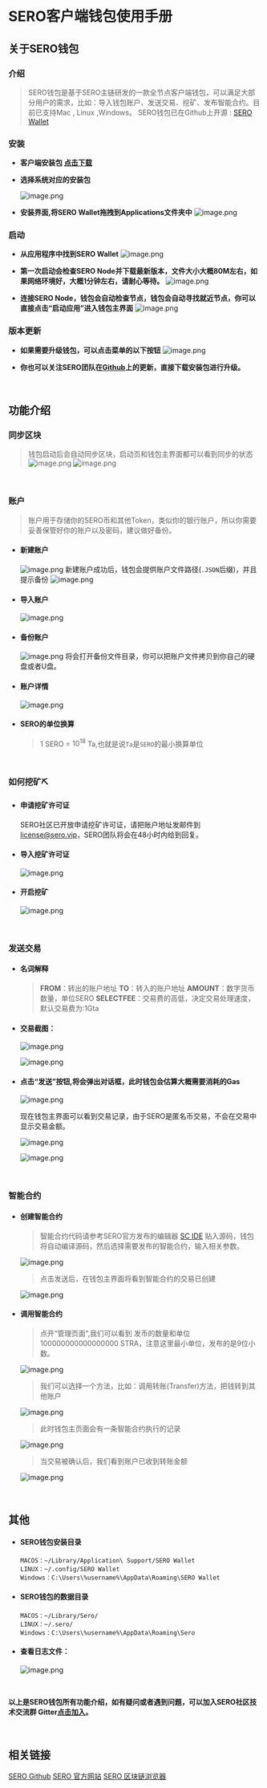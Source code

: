 # SERO客户端钱包使用手册



## 关于SERO钱包

### 介绍

> SERO钱包是基于SERO主链研发的一款全节点客户端钱包，可以满足大部分用户的需求，比如：导入钱包账户、发送交易、挖矿、发布智能合约。目前已支持Mac , Linux ,Windows。
> SERO钱包已在Github上开源 : [SERO Wallet](https://github.com/sero-cash/wallet/)



### 安装

* **客户端安装包 [点击下载](https://github.com/sero-cash/wallet/releases)**

* **选择系统对应的安装包**

    ![image.png](http://sero-media.s3-website-ap-southeast-1.amazonaws.com/images/201904/277023-dbd961324d95ab0a.png?imageMogr2/auto-orient/strip%7CimageView2/2/w/600) 

* **安装界面,将SERO Wallet拖拽到Applications文件夹中**
    ![image.png](http://sero-media.s3-website-ap-southeast-1.amazonaws.com/images/201904/277023-249e64d50ce40182.png?imageMogr2/auto-orient/strip%7CimageView2/2/w/600)

### 启动

* **从应用程序中找到SERO Wallet**
    ![image.png](http://sero-media.s3-website-ap-southeast-1.amazonaws.com/images/201904/277023-3723b412210c1e30.png?imageMogr2/auto-orient/strip%7CimageView2/2/w/400)
    
* **第一次启动会检查SERO Node并下载最新版本，文件大小大概80M左右，如果网络环境好，大概1分钟左右，请耐心等待。**
    ![image.png](http://sero-media.s3-website-ap-southeast-1.amazonaws.com/images/201904/277023-6ab808a805e741ec.png?imageMogr2/auto-orient/strip%7CimageView2/2/w/600)
    
* **连接SERO Node，钱包会自动检查节点，钱包会自动寻找就近节点，你可以直接点击“启动应用”进入钱包主界面**
    ![image.png](http://sero-media.s3-website-ap-southeast-1.amazonaws.com/images/201904/277023-41eefaad986645f0.png?imageMogr2/auto-orient/strip%7CimageView2/2/w/600)

### 版本更新

* **如果需要升级钱包，可以点击菜单的以下按钮**
    ![image.png](http://sero-media.s3-website-ap-southeast-1.amazonaws.com/images/201904/277023-04e69f3668aa8947.png?imageMogr2/auto-orient/strip%7CimageView2/2/w/600)
    
* **你也可以关注SERO团队在[Github](https://github.com/sero-cash/wallet)上的更新，直接下载安装包进行升级。**

<br/>

## 功能介绍

### 同步区块

> 钱包启动后会自动同步区块，启动页和钱包主界面都可以看到同步的状态 
> ![image.png](http://sero-media.s3-website-ap-southeast-1.amazonaws.com/images/201904/277023-6380856e18c12f03.png?imageMogr2/auto-orient/strip%7CimageView2/2/w/600)
> ![image.png](http://sero-media.s3-website-ap-southeast-1.amazonaws.com/images/201904/277023-41dc5a187f43c237.png?imageMogr2/auto-orient/strip%7CimageView2/2/w/600)

<br>

### 账户

> 账户用于存储你的SERO币和其他Token，类似你的银行账户，所以你需要妥善保管好你的账户以及密码，建议做好备份。

* #### 新建账户

    ![image.png](http://sero-media.s3-website-ap-southeast-1.amazonaws.com/images/201904/277023-7c1dbdb0e9169c5b.png?imageMogr2/auto-orient/strip%7CimageView2/2/w/600)
    新建账户成功后，钱包会提供账户文件路径(`.JSON`后缀)，并且提示备份
    ![image.png](http://sero-media.s3-website-ap-southeast-1.amazonaws.com/images/201904/277023-2efbf7eafb9453c4.png?imageMogr2/auto-orient/strip%7CimageView2/2/w/600)

* #### 导入账户

    ![image.png](http://sero-media.s3-website-ap-southeast-1.amazonaws.com/images/201904/277023-6130e99a45d4da47.png?imageMogr2/auto-orient/strip%7CimageView2/2/w/600)

* #### 备份账户

    ![image.png](http://sero-media.s3-website-ap-southeast-1.amazonaws.com/images/201904/277023-56861377fff5b9f9.png?imageMogr2/auto-orient/strip%7CimageView2/2/w/600)
    将会打开备份文件目录，你可以把账户文件拷贝到你自己的硬盘或者U盘。

* #### 账户详情

    ![image.png](http://sero-media.s3-website-ap-southeast-1.amazonaws.com/images/201904/277023-428d06cd20639ac1.png?imageMogr2/auto-orient/strip%7CimageView2/2/w/600)

* #### SERO的单位换算

    > 1 SERO = $10^{18}$ Ta,也就是说`Ta`是`SERO`的最小换算单位

<br>

### 如何挖矿⛏️

* #### 申请挖矿许可证

    SERO社区已开放申请挖矿许可证，请把账户地址发邮件到 [license@sero.vip](mailto:license@sero.vip)，SERO团队将会在48小时内给到回复。

* #### 导入挖矿许可证

    ![image.png](http://sero-media.s3-website-ap-southeast-1.amazonaws.com/images/201904/277023-4360e06128676a16.png?imageMogr2/auto-orient/strip%7CimageView2/2/w/600)

* #### 开启挖矿

    ![image.png](http://sero-media.s3-website-ap-southeast-1.amazonaws.com/images/201904/277023-b79de8b96eb70976.png?imageMogr2/auto-orient/strip%7CimageView2/2/w/600)

<br>

### 发送交易

* #### 名词解释

    > **FROM**：转出的账户地址
    > **TO**：转入的账户地址
    > **AMOUNT**：数字货币数量，单位SERO
    > **SELECTFEE**：交易费的高低，决定交易处理速度，默认交易费为:1Gta

* #### 交易截图：

    ![image.png](http://sero-media.s3-website-ap-southeast-1.amazonaws.com/images/201904/277023-648a948dfaa360c8.png?imageMogr2/auto-orient/strip%7CimageView2/2/w/600)

    ![image.png](http://sero-media.s3-website-ap-southeast-1.amazonaws.com/images/201904/277023-6c34a3acf52d17ea.png?imageMogr2/auto-orient/strip%7CimageView2/2/w/600)

* #### 点击“发送”按钮,将会弹出对话框，此时钱包会估算大概需要消耗的Gas

    ![image.png](http://sero-media.s3-website-ap-southeast-1.amazonaws.com/images/201904/277023-fb7ac55a7622e891.png?imageMogr2/auto-orient/strip%7CimageView2/2/w/600)

    现在钱包主界面可以看到交易记录，由于SERO是匿名币交易，不会在交易中显示交易金额。

    ![image.png](http://sero-media.s3-website-ap-southeast-1.amazonaws.com/images/201904/277023-c15e6101c5259477.png?imageMogr2/auto-orient/strip%7CimageView2/2/w/600)

    ![image.png](http://sero-media.s3-website-ap-southeast-1.amazonaws.com/images/201904/277023-7b2c75247b761dd5.png?imageMogr2/auto-orient/strip%7CimageView2/2/w/600)

<br>

### 智能合约

* #### 创建智能合约

    > 智能合约代码请参考SERO官方发布的编辑器 [SC IDE](https://remix.web.sero.cash)
    > 贴入源码，钱包将自动编译源码，然后选择需要发布的智能合约，输入相关参数。

    ![image.png](http://sero-media.s3-website-ap-southeast-1.amazonaws.com/images/201904/277023-2891a67c70499b99.png?imageMogr2/auto-orient/strip%7CimageView2/2/w/600)

    > 点击发送后，在钱包主界面将看到智能合约的交易已创建

    ![image.png](http://sero-media.s3-website-ap-southeast-1.amazonaws.com/images/201904/277023-fc07f805cd5ad73d.png?imageMogr2/auto-orient/strip%7CimageView2/2/w/600)

* #### 调用智能合约

    > 点开“管理页面”,我们可以看到 发币的数量和单位 100000000000000000 STRA，注意这里最小单位，发布的是9位小数。

    ![image.png](http://sero-media.s3-website-ap-southeast-1.amazonaws.com/images/201904/277023-f1e5c9a6bde7cb84.png?imageMogr2/auto-orient/strip%7CimageView2/2/w/600)

    > 我们可以选择一个方法，比如：调用转账(Transfer)方法，把钱转到其他账户

    ![image.png](http://sero-media.s3-website-ap-southeast-1.amazonaws.com/images/201904/277023-e96badc14215f373.png?imageMogr2/auto-orient/strip%7CimageView2/2/w/600)

    > 此时钱包主页面会有一条智能合约执行的记录

    ![image.png](http://sero-media.s3-website-ap-southeast-1.amazonaws.com/images/201904/277023-26e19110e0494955.png?imageMogr2/auto-orient/strip%7CimageView2/2/w/600)

    > 当交易被确认后，我们看到账户已收到转账金额

    ![image.png](http://sero-media.s3-website-ap-southeast-1.amazonaws.com/images/201904/277023-612df1c6df02c6d9.png?imageMogr2/auto-orient/strip%7CimageView2/2/w/600)

<br>

## 其他

* #### SERO钱包安装目录

    ```
    MACOS：~/Library/Application\ Support/SERO Wallet
    LINUX：~/.config/SERO Wallet
    Windows：C:\Users\%username%\AppData\Roaming\SERO Wallet
    ```

* #### SERO钱包的数据目录

    ```
    MACOS：~/Library/Sero/
    LINUX：~/.sero/
    Windows：C:\Users\%username%\AppData\Roaming\Sero
    ```

* #### 查看日志文件：

    ![image.png](http://sero-media.s3-website-ap-southeast-1.amazonaws.com/images/201904/277023-420d9f4924c44f81.png?imageMogr2/auto-orient/strip%7CimageView2/2/w/600)

<br>

**以上是SERO钱包所有功能介绍，如有疑问或者遇到问题，可以加入SERO社区技术交流群    Gitter[点击加入](https://gitter.im/sero-cash/wallet)。**



<br/>



## 相关链接

[SERO Github](https://github.com/sero-cash)
[SERO 官方网站](https://sero.cash)
[SERO 区块链浏览器](https://explorer.web.sero.cash)